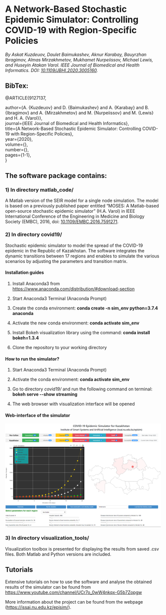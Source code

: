 # A Network-Based Stochastic Epidemic Simulator: Controlling COVID-19 with Region-Specific Policies
*By Askat Kuzdeuov, Daulet Baimukashev, Aknur Karabay, Bauyrzhan Ibragimov, Almas Mirzakhmetov, Mukhamet Nurpeiissov, Michael Lewis, and Huseyin Atakan Varol. IEEE Journal of Biomedical and Health Informatics. DOI: [10.1109/JBHI.2020.3005160](https://ieeexplore.ieee.org/document/9127137).*

## BibTex:
@ARTICLE{9127137,

  author={A. {Kuzdeuov} and D. {Baimukashev} and A. {Karabay} and B. {Ibragimov} and A. {Mirzakhmetov} and M. {Nurpeiissov} and M. {Lewis} and H. A. {Varol}}, \
  journal={IEEE Journal of Biomedical and Health Informatics}, \
  title={A Network-Based Stochastic Epidemic Simulator: Controlling COVID-19 with Region-Specific Policies}, \
  year={2020},\
  volume={},\
  number={},\
  pages={1-1},\
  }

## The software package contains:

### 1) In directory matlab_code/
A Matlab version of the SEIR model for a single node simulation. The model is based on a previously published paper entitled “MOSES: A Matlab-based open-source stochastic epidemic simulator” (H.A. Varol) in IEEE International Conference of the Engineering in Medicine and Biology Society (EMBC), 2016, doi: [10.1109/EMBC.2016.7591271](https://ieeexplore.ieee.org/document/7591271).

### 2) In directory covid19/
Stochastic epidemic simulator to model the spread of the COVID-19 epidemic in the Republic of Kazakhstan. The software integrates the dynamic transitions between 17 regions and enables to simulate the various scenarios by adjusting the parameters and transition matrix.


#### Installation guides

1) Install Anaconda3 from https://www.anaconda.com/distribution/#download-section

2) Start Anaconda3 Terminal (Anaconda Prompt)

3) Create the conda environment: **conda create -n sim_env python=3.7.4 anaconda**

4) Activate the new conda environment: **conda activate sim_env**

5) Install Bokeh visualization library using the command: **conda install bokeh=1.3.4**

6) Clone the repository to your working directory

#### How to run the simulator?

1) Start Anaconda3 Terminal (Anaconda Prompt)

2) Activate the conda environment: **conda activate sim_env**

3) Go to directory *covid19/* and run the following command on terminal: **bokeh serve --show streaming**

4) The web browser with visualization interface will be opened

#### Web-interface of the simulator

![](web_interface.png)

### 3) In directory visualization_tools/

Visualization toolbox is presented for displaying the results from saved .csv files. Both Matlab and Python versions are included.

## Tutorials

Extensive tutorials on how to use the software and analyse the obtained results of the simulator can be found from https://www.youtube.com/channel/UCr7o_0wW4nkqx-G5b7Zopgw


More information about the project can be found from the webpage (https://issai.nu.edu.kz/episim/).
